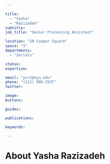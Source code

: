 ```yaml
---

title:
  - "Yasha"
  - "Razizadeh"
subtitle: 
job_title: "Senior Processing Assistant"

location: "20 Cooper Square"
space: "3"
departments:
  - "Serials"

status: 
expertise:

email: "yvr2@nyu.edu"
phone: "(212) 998-2537"
twitter: 

image: 
buttons:

guides:

publications:

keywords:

---
```


# About Yasha Razizadeh


